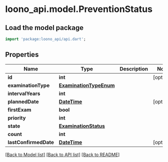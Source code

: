 # loono_api.model.PreventionStatus

## Load the model package
```dart
import 'package:loono_api/api.dart';
```

## Properties
Name | Type | Description | Notes
------------ | ------------- | ------------- | -------------
**id** | **int** |  | [optional] 
**examinationType** | [**ExaminationTypeEnum**](ExaminationTypeEnum.md) |  | 
**intervalYears** | **int** |  | 
**plannedDate** | [**DateTime**](DateTime.md) |  | [optional] 
**firstExam** | **bool** |  | 
**priority** | **int** |  | 
**state** | [**ExaminationStatus**](ExaminationStatus.md) |  | 
**count** | **int** |  | 
**lastConfirmedDate** | [**DateTime**](DateTime.md) |  | [optional] 

[[Back to Model list]](../README.md#documentation-for-models) [[Back to API list]](../README.md#documentation-for-api-endpoints) [[Back to README]](../README.md)


